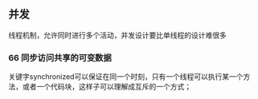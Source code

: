 ## 并发

线程机制，允许同时进行多个活动，并发设计要比单线程的设计难很多

### 66 同步访问共享的可变数据

关键字synchronized可以保证在同一个时刻，只有一个线程可以执行某一个方法，或者一个代码块，这样子可以理解成互斥的一个方式；
